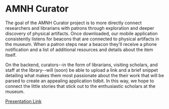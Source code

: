 # AMNH Curator

The goal of the AMNH Curator project is to more directly connect researchers and librarians with patrons through exploration and deeper discovery of physical artifacts. Once downloaded, our mobile application consistently listens for beacons that are connected to physical artifacts in the museum. When a patron steps near a beacon they'll receive a phone notification and a list of additional resources and details about the item itself.

On the backend, curators--in the form of librarians, visiting scholars, and staff at the library--will (soon) be able to upload a link and a brief snippet detailing what makes them most passionate about the their work that will be parsed to create an appealing application tidbit. In this way, we hope to connect the little stories that stick out to the enthusiastic scholars at the museum.

[Presentation Link](http://prezi.com/qbr1hzyi2z2a/?utm_campaign=share&utm_medium=copy)
